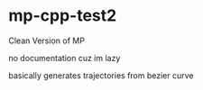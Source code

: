 # mp-cpp-test2

Clean Version of MP

no documentation cuz im lazy

basically generates trajectories from bezier curve

